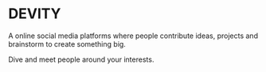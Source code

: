 # DEVITY

A online social media platforms where people contribute ideas, projects and brainstorm to create something big.

Dive and meet people around your interests.
